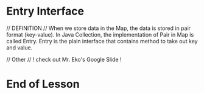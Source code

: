 # Entry Interface

// DEFINITION //
When we store data in the Map, the data is stored in pair format (key-value).
In Java Collection, the implementation of Pair in Map is called Entry.
Entry is the plain interface that contains method to take out key and value.

// Other //
! check out Mr. Eko's Google Slide !

# End of Lesson
